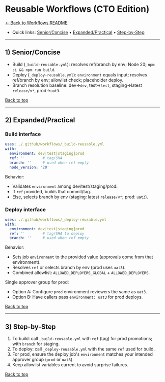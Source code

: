 # Reusable Workflows (CTO Edition)

[← Back to Workflows README](README.md)

<a id="top"></a>

- Quick links: [Senior/Concise](#senior) • [Expanded/Practical](#expanded) • [Step-by-Step](#step-by-step)

---

<a id="senior"></a>
## 1) Senior/Concise

- Build (`_build-reusable.yml`): resolves ref/branch by env; Node 20; `npm ci && npm run build`.
- Deploy (`_deploy-reusable.yml`): `environment` equals input; resolves ref/branch by env; allowlist check; placeholder deploy.
- Branch resolution baseline: dev→`dev`, test→`test`, staging→latest `release/v*`, prod→`uat3`.

[Back to top](#top)

---

<a id="expanded"></a>
## 2) Expanded/Practical

### Build interface
```yaml
uses: ./.github/workflows/_build-reusable.yml
with:
  environment: dev|test|staging|prod
  ref: ''        # tag/SHA
  branch: ''     # used when ref empty
  node_version: '20'
```
Behavior:
- Validates `environment` among dev/test/staging/prod.
- If `ref` provided, builds that commit/tag.
- Else, selects branch by env (staging: latest `release/v*`; prod: `uat3`).

### Deploy interface
```yaml
uses: ./.github/workflows/_deploy-reusable.yml
with:
  environment: dev|test|staging|prod
  ref: ''        # tag/SHA to deploy
  branch: ''     # used when ref empty
```
Behavior:
- Sets job `environment` to the provided value (approvals come from that environment).
- Resolves `ref` or selects branch by env (prod uses `uat3`).
- Combined allowlist: `ALLOWED_DEPLOYERS_GLOBAL` + `ALLOWED_DEPLOYERS`.

Single approver group for prod:
- Option A: Configure `prod` environment reviewers the same as `uat3`.
- Option B: Have callers pass `environment: uat3` for prod deploys.

[Back to top](#top)

---

<a id="step-by-step"></a>
## 3) Step-by-Step

1. To build: call `_build-reusable.yml` with `ref` (tag) for prod promotions; with `branch` for staging.
2. To deploy: call `_deploy-reusable.yml` with the same `ref` used for build.
3. For prod, ensure the deploy job's `environment` matches your intended approver group (`prod` or `uat3`).
4. Keep allowlist variables current to avoid surprise failures.

[Back to top](#top)
